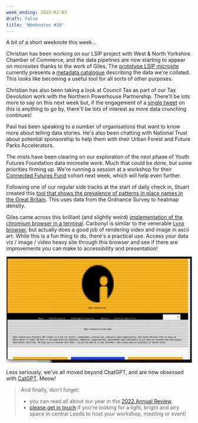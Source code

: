 ```yaml
---
week_ending: 2023-02-03
draft: false
title: 'Weeknotes #10'
---
```


A bit of a short weeknote this week...

Christian has been working on our LSIP project with West & North Yorkshire Chamber of Commerce, and the data pipelines are now starting to appear on microsites thanks to the work of Giles. The [prototype LSIP microsite](https://open-innovations.github.io/WNYCC-LSIP/) currently presents a [metadata catalogue](https://open-innovations.github.io/WNYCC-LSIP/metadata/) describing the data we're collated. This looks like becoming a useful tool for all sorts of other purposes.

Christian has also been taking a look at Council Tax as part of our Tax Devolution work with the Northern Powerhouse Partnership. There'll be lots more to say on this next week but, if the engagement of a [single tweet](https://twitter.com/ChristianSpence/status/1621065091213938688) on this is anything to go by, there'll be lots of interest as more data crunching continues!

Paul has been speaking to a number of organisations that want to know more about telling data stories. He's also been chatting with National Trust about potential sponsorship to help them with their Urban Forest and Future Parks Accelerators. 

The mists have been clearing on our exploration of the next phase of Youth Futures Foundation data microsite work. Much that could be done, but some priorities firming up. We're running a session at a workshop for their [Connected Futures Fund](https://youthfuturesfoundation.org/our-work/invest/connected-futures/) cohort next week, which will help even further.

Following one of our regular side tracks at the start of daily check in, Stuart created this [tool that shows the prevalence of patterns in place names in the Great Britain](https://open-innovations.org/projects/placename-heatmap/). This uses data from the Ordnance Survey to heatmap density.

Giles came across this brilliant (and slightly weird) [implementation of the chromium browser in a terminal](https://github.com/fathyb/carbonyl). Carbonyl is similar to the venerable [Lynx browser](https://lynx.invisible-island.net/), but actually does a good job of rendering video and image in ascii art. While this is a fun thing to do, there's a practical use. Access your data viz / image / video heavy site through this browser and see if there are improvements you can make to accessibility and presentation!

![The Open Innovations homepage rendered by Carbonyl](/assets/uploads/carbonyl-renders-oi-site.webp)

Less seriously, we've all moved beyond ChatGPT, and are now obsessed with [CatGPT](https://catgpt.wvd.io/). Meow!

> And finally, don't forget:
> 
> * you can read all about our year in the [2022 Annual Review](https://open-innovations.org/services/sponsors/reports/2022/). 
> * [please get in touch](https://open-innovations.org/services/events/) if you're looking for a light, bright and airy space in central Leeds to host your workshop, meeting or event!